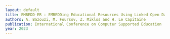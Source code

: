 ```yaml
---
layout: default
title: EMBEDD-ER : EMBEDDing Educational Resources Using Linked Open Data
authors: A. Bazouzi, M. Foursov, Z. Miklos and H. Le Capitaine
publication: International Conference on Computer Supported Education
year: 2023
---
```

